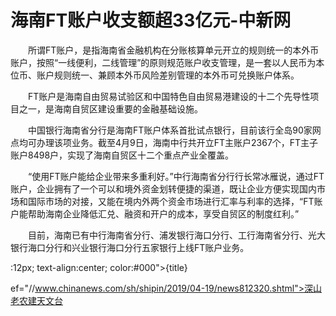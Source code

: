# 海南FT账户收支额超33亿元-中新网

　　所谓FT账户，是指海南省金融机构在分账核算单元开立的规则统一的本外币账户，按照“一线便利，二线管理”的原则规范账户收支管理，是一套以人民币为本位币、账户规则统一、兼顾本外币风险差别管理的本外币可兑换账户体系。

　　FT账户是海南自由贸易试验区和中国特色自由贸易港建设的十二个先导性项目之一，是海南自贸区建设重要的金融基础设施。

　　中国银行海南省分行是海南FT账户体系首批试点银行，目前该行全岛90家网点均可办理该项业务。截至4月9日，海南中行共开立FT主账户2367个，FT主子账户8498户，实现了海南自贸区十二个重点产业全覆盖。

　　“使用FT账户能给企业带来多重利好。”中行海南省分行行长常冰雁说，通过FT账户，企业拥有了一个可以和境外资金划转便捷的渠道，既让企业方便实现国内市场和国际市场的对接，又能在境内外两个资金市场进行汇率与利率的选择，“FT账户能帮助海南企业降低汇兑、融资和开户的成本，享受自贸区的制度红利。”

　　目前，海南已有中行海南省分行、浦发银行海口分行、工行海南省分行、光大银行海口分行和兴业银行海口分行五家银行上线FT账户业务。

:12px; text-align:center; color:#000">{title}

ef="//www.chinanews.com/sh/shipin/2019/04-19/news812320.shtml">深山老农建天文台
